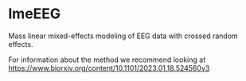 # lmeEEG
Mass linear mixed-effects modeling of EEG data with crossed random effects.

For information about the method we recommend looking at https://www.biorxiv.org/content/10.1101/2023.01.18.524560v3

